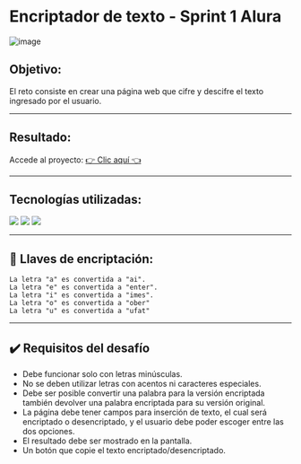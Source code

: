 # Encriptador de texto - Sprint 1 Alura

![image](https://user-images.githubusercontent.com/111058276/214995408-8902bf58-df3d-4b92-b706-9374640329da.png)

## Objetivo:
El reto consiste en crear una página web que cifre y descifre el texto ingresado por el usuario.
___

## Resultado:
Accede al proyecto: [👉 Clic aquí 👈](https://neofitar.github.io/Encriptador-Alura/?fbclid=IwAR1i6StYqXonBCh8nt1tJXl9Nz5J7fem3bOXPE2EYBbAg6w2L-vVDFDf9z8)
___

## Tecnologías utilizadas:
![](https://camo.githubusercontent.com/49fbb99f92674cc6825349b154b65aaf4064aec465d61e8e1f9fb99da3d922a1/68747470733a2f2f696d672e736869656c64732e696f2f62616467652f68746d6c352d2532334533344632362e7376673f7374796c653d666f722d7468652d6261646765266c6f676f3d68746d6c35266c6f676f436f6c6f723d7768697465)
![](https://camo.githubusercontent.com/e6b67b27998fca3bccf4c0ee479fc8f9de09d91f389cccfbe6cb1e29c10cfbd7/68747470733a2f2f696d672e736869656c64732e696f2f62616467652f637373332d2532333135373242362e7376673f7374796c653d666f722d7468652d6261646765266c6f676f3d63737333266c6f676f436f6c6f723d7768697465)
![](https://camo.githubusercontent.com/aeddc848275a1ffce386dc81c04541654ca07b2c43bbb8ad251085c962672aea/68747470733a2f2f696d672e736869656c64732e696f2f62616467652f6a6176617363726970742d2532333332333333302e7376673f7374796c653d666f722d7468652d6261646765266c6f676f3d6a617661736372697074266c6f676f436f6c6f723d253233463744463145)

___
## 🔑 Llaves de encriptación:
~~~
La letra "a" es convertida a "ai".
La letra "e" es convertida a "enter".
La letra "i" es convertida a "imes".
La letra "o" es convertida a "ober"
La letra "u" es convertida a "ufat"
~~~

___
## ✔️ Requisitos del desafío

+ Debe funcionar solo con letras minúsculas.
+ No se deben utilizar letras con acentos ni caracteres especiales.
+ Debe ser posible convertir una palabra para la versión encriptada también devolver una palabra encriptada para su versión original.
+ La página debe tener campos para inserción de texto, el cual será encriptado o desencriptado, y el usuario debe poder escoger entre las dos opciones.
+ El resultado debe ser mostrado en la pantalla.
+ Un botón que copie el texto encriptado/desencriptado.
